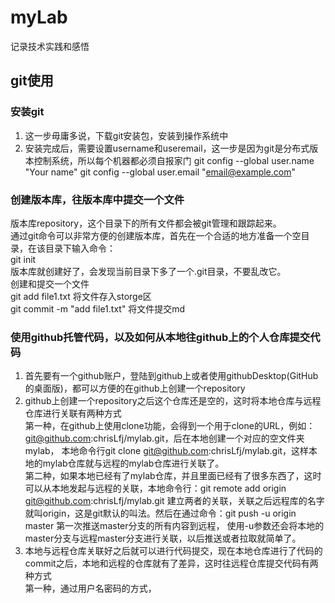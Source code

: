 # myLab
记录技术实践和感悟
## git使用
### 安装git
1.  这一步毋庸多说，下载git安装包，安装到操作系统中
2.  安装完成后，需要设置username和useremail，这一步是因为git是分布式版本控制系统，所以每个机器都必须自报家门
git config --global user.name "Your name"
git config --global user.email "email@example.com"
### 创建版本库，往版本库中提交一个文件
版本库repository，这个目录下的所有文件都会被git管理和跟踪起来。    
通过git命令可以非常方便的创建版本库，首先在一个合适的地方准备一个空目录，在该目录下输入命令：  
git init  
版本库就创建好了，会发现当前目录下多了一个.git目录，不要乱改它。  
创建和提交一个文件  
git add file1.txt   将文件存入storge区  
git commit -m "add file1.txt"   将文件提交md
### 使用github托管代码，以及如何从本地往github上的个人仓库提交代码
1. 首先要有一个github账户，登陆到github上或者使用githubDesktop(GitHub的桌面版)，都可以方便的在github上创建一个repository
2. github上创建一个repository之后这个仓库还是空的，这时将本地仓库与远程仓库进行关联有两种方式  
第一种，在github上使用clone功能，会得到一个用于clone的URL，例如：git@github.com:chrisLfj/mylab.git，后在本地创建一个对应的空文件夹mylab，
本地命令行git clone git@github.com:chrisLfj/mylab.git，这样本地的mylab仓库就与远程的mylab仓库进行关联了。  
第二种，如果本地已经有了mylab仓库，并且里面已经有了很多东西了，这时可以从本地发起与远程的关联，本地命令行：git remote add origin git@github.com:chrisLfj/mylab.git
建立两者的关联，关联之后远程库的名字就叫origin，这是git默认的叫法。然后在通过命令：git push -u origin master 第一次推送master分支的所有内容到远程，
使用-u参数还会将本地的master分支与远程master分支进行关联，以后推送或者拉取就简单了。
3. 本地与远程仓库关联好之后就可以进行代码提交，现在本地仓库进行了代码的commit之后，本地和远程的仓库就有了差异，这时往远程仓库提交代码有两种方式  
第一种，通过用户名密码的方式，
